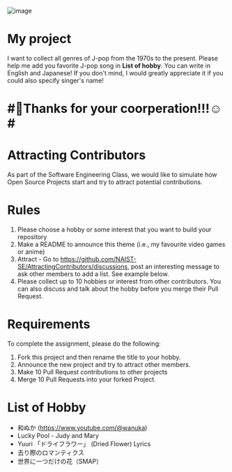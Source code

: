 ![image](https://github.com/Ninjia315/AttractingContributors-Favorite_Japanese_songs/assets/125435664/f4cc0c1c-12a0-4c97-8d11-8f7c34ad5afd)
# My project
I want to collect all genres of J-pop from the 1970s to the present. Please help me add you favorite J-pop song in **List of hobby**. You can write in English and Japanese! If you don't mind, I would greatly appreciate it if you could also specify singer's name!

# #🥹Thanks for your coorperation!!!☺️#

# Attracting Contributors
As part of the Software Engineering Class, we would like to simulate how Open Source Projects start and try to attract potential contributions.

# Rules

1. Please choose a hobby or some interest that you want to build your repository
2. Make a README to announce this theme (i.e., my favourite video games or anime)
3. Attract - Go to https://github.com/NAIST-SE/AttractingContributors/discussions, post an interesting message to ask other members to add a list. See example below.
4. Please collect up to 10 hobbies or interest from other contributors. You can also discuss and talk about the hobby before you merge their Pull Request.

# Requirements
To complete the assignment, please do the following:
1. Fork this project and then rename the title to your hobby. 
2. Announce the new project and try to attract other members.
3. Make 10 Pull Request contributions to other projects
4. Merge 10 Pull Requests into your forked Project.


# List of Hobby
- 和ぬか (https://www.youtube.com/@wanuka)</br>
- Lucky Pool - Judy and Mary</br>
- Yuuri 「ドライフラワー」 (Dried Flower) Lyrics</br>
- 去り際のロマンティクス
- 世界に一つだけの花（SMAP）

